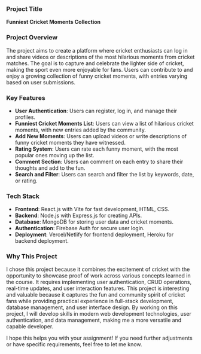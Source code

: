 ### Project Title
**Funniest Cricket Moments Collection**

### Project Overview
The project aims to create a platform where cricket enthusiasts can log in and share videos or descriptions of the most hilarious moments from cricket matches. The goal is to capture and celebrate the lighter side of cricket, making the sport even more enjoyable for fans. Users can contribute to and enjoy a growing collection of funny cricket moments, with entries varying based on user submissions.

### Key Features
- **User Authentication**: Users can register, log in, and manage their profiles.
- **Funniest Cricket Moments List**: Users can view a list of hilarious cricket moments, with new entries added by the community.
- **Add New Moments**: Users can upload videos or write descriptions of funny cricket moments they have witnessed.
- **Rating System**: Users can rate each funny moment, with the most popular ones moving up the list.
- **Comment Section**: Users can comment on each entry to share their thoughts and add to the fun.
- **Search and Filter**: Users can search and filter the list by keywords, date, or rating.

### Tech Stack
- **Frontend**: React.js with Vite for fast development, HTML, CSS.
- **Backend**: Node.js with Express.js for creating APIs.
- **Database**: MongoDB for storing user data and cricket moments.
- **Authentication**: Firebase Auth for secure user login.
- **Deployment**: Vercel/Netlify for frontend deployment, Heroku for backend deployment.

### Why This Project
I chose this project because it combines the excitement of cricket with the opportunity to showcase proof of work across various concepts learned in the course. It requires implementing user authentication, CRUD operations, real-time updates, and user interaction features. This project is interesting and valuable because it captures the fun and community spirit of cricket fans while providing practical experience in full-stack development, database management, and user interface design. By working on this project, I will develop skills in modern web development technologies, user authentication, and data management, making me a more versatile and capable developer.

I hope this helps you with your assignment! If you need further adjustments or have specific requirements, feel free to let me know.


